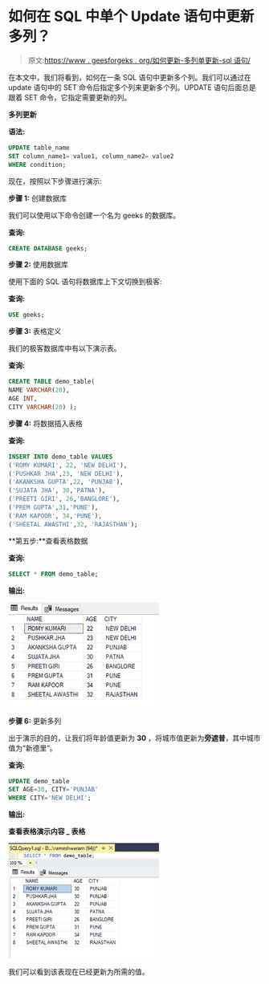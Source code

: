 # 如何在 SQL 中单个 Update 语句中更新多列？

> 原文:[https://www . geesforgeks . org/如何更新-多列单更新-sql 语句/](https://www.geeksforgeeks.org/how-to-update-multiple-columns-in-single-update-statement-in-sql/)

在本文中，我们将看到，如何在一条 SQL 语句中更新多个列。我们可以通过在 update 语句中的 SET 命令后指定多个列来更新多个列。UPDATE 语句后面总是跟着 SET 命令，它指定需要更新的列。

**多列更新**

**语法:**

```sql
UPDATE table_name
SET column_name1= value1, column_name2= value2
WHERE condition;
```

现在，按照以下步骤进行演示:

**步骤 1:** 创建数据库

我们可以使用以下命令创建一个名为 geeks 的数据库。

**查询:**

```sql
CREATE DATABASE geeks;
```

**步骤 2:** 使用数据库

使用下面的 SQL 语句将数据库上下文切换到极客:

**查询:**

```sql
USE geeks;
```

**步骤 3:** 表格定义

我们的极客数据库中有以下演示表。

**查询:**

```sql
CREATE TABLE demo_table(
NAME VARCHAR(20),
AGE INT,
CITY VARCHAR(20) );
```

**步骤 4:** 将数据插入表格

**查询:**

```sql
INSERT INTO demo_table VALUES
('ROMY KUMARI', 22, 'NEW DELHI'),
('PUSHKAR JHA',23, 'NEW DELHI'),
('AKANKSHA GUPTA',22, 'PUNJAB'),
('SUJATA JHA', 30,'PATNA'),
('PREETI GIRI', 26,'BANGLORE'),
('PREM GUPTA',31,'PUNE'),
('RAM KAPOOR', 34,'PUNE'),
('SHEETAL AWASTHI',32, 'RAJASTHAN');
```

**第五步:**查看表格数据

**查询:**

```sql
SELECT * FROM demo_table;
```

**输出:**

![](img/1701369b20d1c5f94f1ffbf8078a5f0c.png)

**步骤 6:** 更新多列

出于演示的目的，让我们将年龄值更新为 **30** ，将城市值更新为**旁遮普**，其中城市值为“新德里”。

**查询:**

```sql
UPDATE demo_table
SET AGE=30, CITY='PUNJAB'
WHERE CITY='NEW DELHI';
```

**输出:**

**查看表格演示内容 _ 表格**

![](img/284526c0909fb005d78f80443f5621a3.png)

我们可以看到该表现在已经更新为所需的值。